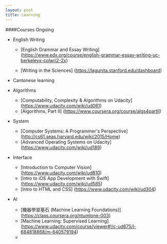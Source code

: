 ```yaml
---
layout: post
title: Learning
---
```

####Courses Ongoing
  * English Writing 
       - [English Grammar and Essay Writing] (https://www.edx.org/course/english-grammar-essay-writing-uc-berkeleyx-colwri2-2x)
       
       - [Writing in the Sciences] (https://lagunita.stanford.edu/dashboard)

  *  Cantonese learning 
   

  * Algorithms
     - [Computability, Complexity & Algorithms on Udacity] (https://www.udacity.com/wiki/ud061) 
     - [Algorithms, Part II] (https://www.coursera.org/course/algs4partII)  

  * System  
     - [Computer Systems: A Programmer's Perspective] (http://cs61.seas.harvard.edu/wiki/2015/Home)
     - [Advanced Operating Systems on Udacity] (https://www.udacity.com/wiki/ud189) 

  * Interface
     - [Introduction to Computer Vision] (https://www.udacity.com/wiki/ud810)
     - [Intro to iOS App Development with Swift] (https://www.udacity.com/wiki/ud585)
     - [Intro to HTML and CSS] (https://www.udacity.com/wiki/ud304)
 
  * AI
     - [機器學習基石 (Machine Learning Foundations)] (https://class.coursera.org/ntumlone-003)
     - [Machine Learning: Supervised Learning] (https://www.udacity.com/course/viewer#!/c-ud675/l-684818868/m-640579194)
     - 




